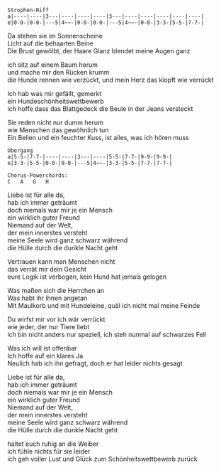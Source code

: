 
```
Strophen-Riff
a|----|----|3---|----|----|----|3---|----|----|----|----|----|
e|0-0-|0-0-|---5|4~~-|0-0-|0-0-|---5|4~~-|0-0-|3-3-|5-5-|7-7-|
```

Da stehen sie im Sonnenscheine  
Licht auf die behaarten Beine  
Die Brust gewölbt, der Haare Glanz blendet meine Augen ganz

ich sitz auf einem Baum herum  
und mache mir den Rücken krumm  
die Hunde rennen wie verzückt, und mein Herz das klopft wie verrückt

Ich hab was mir gefällt, gemerkt  
ein Hundeschönheitswettbewerb  
ich hoffe dass das Blattgedeck die Beule in der Jeans versteckt

Sie reden nicht nur dumm herum  
wie Menschen das gewöhnlich tun  
Ein Bellen und ein feuchter Kuss, ist alles, was ich hören muss

```
Übergang
a|5-5-|7-7-|----|----|3---|----|5-5-|7-7-|9-9-|9-9-|
e|3-3-|5-5-|0-0-|0-0-|---5|4~~-|3-3-|5-5-|7-7-|7-7-|

Chorus-Powerchords:
C	A	G	H
```

Liebe ist für alle da,  
hab ich immer geträumt  
doch niemals war mir je ein Mensch  
ein wirklich guter Freund  
Niemand auf der Welt,  
der mein innerstes versteht  
meine Seele wird ganz schwarz während  
die Hülle durch die dunkle Nacht geht

Vertrauen kann man Menschen nicht  
das verrät mir dein Gesicht  
eure Logik ist verbogen, kein Hund hat jemals gelogen

Was maßen sich die Herrchen an  
Was habt ihr ihnen angetan  
Mit Maulkorb und mit Hundeleine, quäl ich nicht mal meine Feinde

Du wirfst mir vor ich wär verrückt  
wie jeder, der nur Tiere liebt  
ich bin nicht anders nur speziell, ich steh nunmal auf schwarzes Fell

Was ich will ist offenbar  
Ich hoffe auf ein klares Ja  
Neulich hab ich ihn gefragt, doch er hat leider nichts gesagt

Liebe ist für alle da,  
hab ich immer geträumt  
doch niemals war mir je ein Mensch  
ein wirklich guter Freund  
Niemand auf der Welt,  
der mein innerstes versteht  
meine Seele wird ganz schwarz während  
die Hülle durch die dunkle Nacht geht

haltet euch ruhig an die Weiber  
ich fühle nichts für sie leider  
ich geh voller Lust und Glück zum Schönheitswettbewerb zurück
